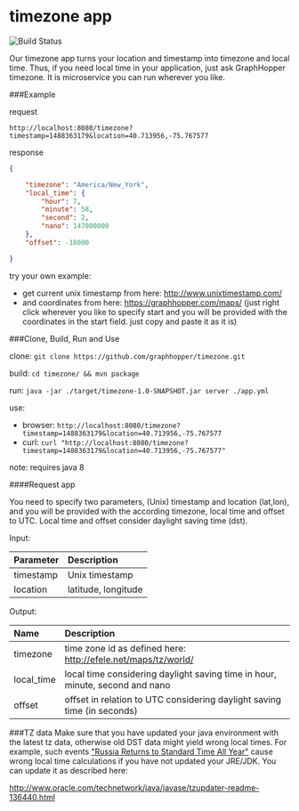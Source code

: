 timezone app
============
![Build Status](https://travis-ci.org/graphhopper/timezone.svg?branch=master)

Our timezone app turns your location and timestamp into timezone and local time. Thus, if you need local time in your application, just ask GraphHopper timezone. It is microservice you can run wherever you like.

###Example 

request

`http://localhost:8080/timezone?timestamp=1488363179&location=40.713956,-75.767577`

response

```json
{

    "timezone": "America/New_York",
    "local_time": {
        "hour": 7,
        "minute": 58,
        "second": 2,
        "nano": 147000000
    },
    "offset": -18000

}
```

try your own example:
- get current unix timestamp from here: http://www.unixtimestamp.com/
- and coordinates from here: https://graphhopper.com/maps/ (just right click wherever you like to specify start and you will be provided with the coordinates in the start field. just copy and paste it as it is)


###Clone, Build, Run and Use

clone: `git clone https://github.com/graphhopper/timezone.git`

build: `cd timezone/ && mvn package`

run: `java -jar ./target/timezone-1.0-SNAPSHOT.jar server ./app.yml`

use: 

- browser: `http://localhost:8080/timezone?timestamp=1488363179&location=40.713956,-75.767577`
- curl: `curl "http://localhost:8080/timezone?timestamp=1488363179&location=40.713956,-75.767577"`

note: requires java 8

####Request app

You need to specify two parameters, (Unix) timestamp and location (lat,lon), and you will be provided with the according timezone, local time and offset to UTC. Local time and offset consider daylight saving time (dst).

Input:

Parameter | Description
:------|:-----
timestamp | Unix timestamp
location | latitude, longitude

Output:

Name | Description
:------|:-----
timezone | time zone id as defined here: http://efele.net/maps/tz/world/
local_time | local time considering daylight saving time in hour, minute, second and nano
offset | offset in relation to UTC considering daylight saving time (in seconds)


###TZ data
Make sure that you have updated your java environment with the latest tz data, otherwise old DST data might yield wrong local times. For example, such events ["Russia Returns to Standard Time All Year"](https://www.timeanddate.com/news/time/russia-abandons-permanent-summer-time.html) cause wrong local time calculations if you have not updated your JRE/JDK. You can update it as described here:

http://www.oracle.com/technetwork/java/javase/tzupdater-readme-136440.html
